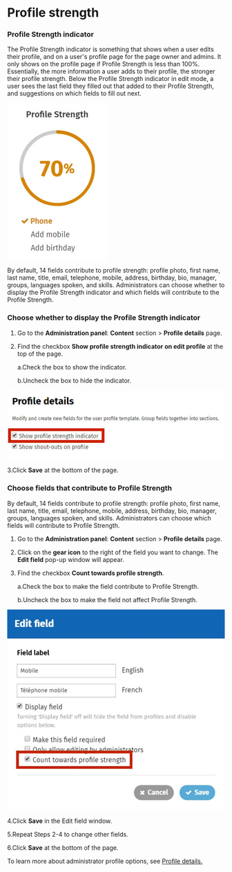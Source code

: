 # Profile strength

### Profile Strength indicator

The Profile Strength indicator is something that shows when a user edits their profile, and on a user's profile page for the page owner and admins. It only shows on the profile page if Profile Strength is less than 100%. Essentially, the more information a user adds to their profile, the stronger their profile strength. Below the Profile Strength indicator in edit mode, a user sees the last field they filled out that added to their Profile Strength, and suggestions on which fields to fill out next.

![](../../../.gitbook/assets/7.jpg)



By default, 14 fields contribute to profile strength: profile photo, first name, last name, title, email, telephone, mobile, address, birthday, bio, manager, groups, languages spoken, and skills. Administrators can choose whether to display the Profile Strength indicator and which fields will contribute to the Profile Strength.

### Choose whether to display the Profile Strength indicator

1. Go to the **Administration panel**: **Content** section &gt; **Profile details** page.
2. Find the checkbox **Show profile strength indicator on edit profile** at the top of the page.

   a.Check the box to show the indicator.

   b.Uncheck the box to hide the indicator.

![](../../../.gitbook/assets/8%20%287%29.jpg)

3.Click **Save** at the bottom of the page.

### Choose fields that contribute to Profile Strength

By default, 14 fields contribute to profile strength: profile photo, first name, last name, title, email, telephone, mobile, address, birthday, bio, manager, groups, languages spoken, and skills. Administrators can choose which fields will contribute to Profile Strength.

1. Go to the **Administration panel**: **Content** section &gt; **Profile details** page.
2. Click on the **gear icon** to the right of the field you want to change. The **Edit field** pop-up window will appear.
3. Find the checkbox **Count towards profile strength**.

   a.Check the box to make the field contribute to Profile Strength.

   b.Uncheck the box to make the field not affect Profile Strength.

![](../../../.gitbook/assets/9%20%283%29.jpg)

4.Click **Save** in the Edit field window.

5.Repeat Steps 2-4 to change other fields.

6.Click **Save** at the bottom of the page.

To learn more about administrator profile options, see [Profile details.](./)

